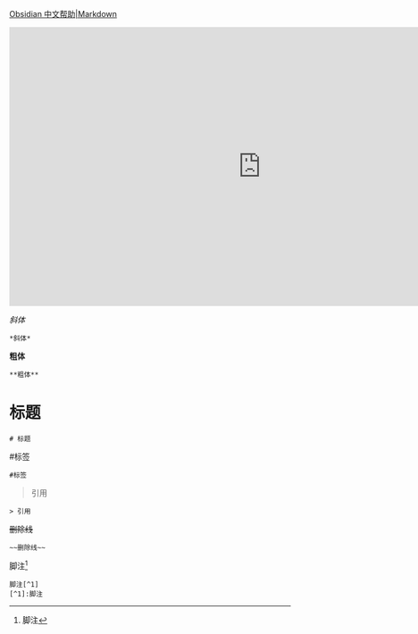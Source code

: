 [Obsidian 中文帮助|Markdown](https://publish.obsidian.md/help-zh/%E4%BD%BF%E7%94%A8%E6%8C%87%E5%8D%97/%E6%A0%BC%E5%BC%8F%E5%8C%96%E4%BD%A0%E7%9A%84%E7%AC%94%E8%AE%B0)
<iframe 
		border=0 
		frameborder=0 
		height=500
		width=900
			src="https://publish.obsidian.md/help-zh/%E4%BD%BF%E7%94%A8%E6%8C%87%E5%8D%97/%E6%A0%BC%E5%BC%8F%E5%8C%96%E4%BD%A0%E7%9A%84%E7%AC%94%E8%AE%B0"></iframe>

*斜体*
```
*斜体*
```

**粗体**
```
**粗体**
```
# 标题
```
# 标题
```
#标签
```
#标签
```
> 引用
```
> 引用
```
~~删除线~~
```
~~删除线~~
```
脚注[^1]
[^1]:脚注
```
脚注[^1]
[^1]:脚注
```